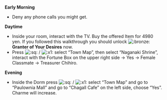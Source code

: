 **Early Morning**

- Deny any phone calls you might get.

**Daytime**

- Inside your room, interact with the TV. Buy the offered Item for 4980 yen. If you followed this walkthrough you should unlock ![:bronze:](https://www.powerpyx.com/wp-includes/images/smilies/bronze.png) **Granter of Your Desires** now.
- Press ![:sq:](https://www.powerpyx.com/wp-includes/images/smilies/square.png) / ![:x1:](https://www.powerpyx.com/wp-includes/images/smilies/x1.png) select “Town Map”, then select “Naganaki Shrine”, interact with the Fortune Box on the upper right side -> Yes -> Female Classmate -> Treasurer Chihiro.

**Evening**

- Inside the Dorm press ![:sq:](https://www.powerpyx.com/wp-includes/images/smilies/square.png) / ![:x1:](https://www.powerpyx.com/wp-includes/images/smilies/x1.png) select “Town Map” and go to “Paulownia Mall” and go to “Chagall Cafe” on the left side, choose “Yes”. Charme will increase.
